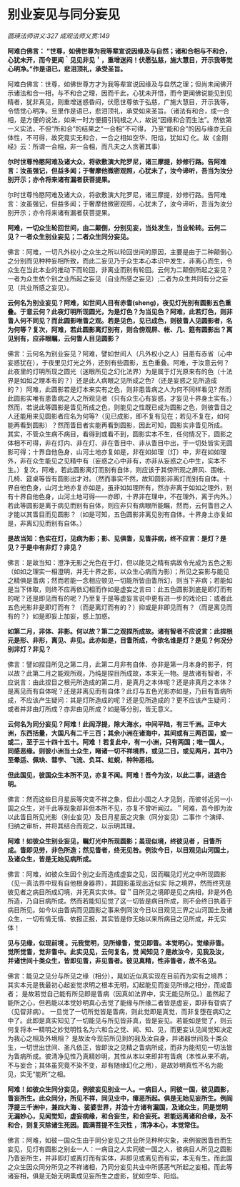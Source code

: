 # 别业妄见与同分妄见
_圆瑛法师讲义:327 成观法师义贯:149_

**阿难白佛言： “世尊，如佛世尊为我等辈宣说因缘及与自然；诸和合相与不和合，心犹未开，而今更闻｀见见非见＇，重增迷闷！伏愿弘慈，施大慧目，开示我等觉心明净。”作是语已，悲泪顶礼，承受圣旨。**

阿难白佛言：世尊，如佛世尊方才为我等辈宣说因缘及与自然之理；但尚未闻佛开示诸法和合一相，与不和合之理，因而千此，心犹未开悟，而今更闻佛说能见到见精者，犹非真见，则重增迷惑昏闷，伏愿世尊依于弘慈，广施大慧目，开示我等，令悟觉心明净。旦里作是语已，悲泪顶礼，承受如来圣旨。（诸法有和合，成一合相，是方便的说法，如来一时方便摄引钝根之人，故说“因缘和合而生法”。然依第一义实法，不但“所和合”的结果之“一合相”不可得， 乃至“能和合”的因与缘亦无自体性，不可得，故究竟实无和合，一合之相如空华、阳焰，犹如幻 化。故《金刚经》云：所谓一合相，非一合相，而凡夫之人贪著其事）

**尔时世尊怜愍阿难及诸大众，将欲敷演大陀罗尼，诸三摩提，妙修行路。告阿难言：汝虽强记，但益多闻；于奢摩他微密观照，心犹未了，汝今谛听，吾当为汝分别开示；亦令将来诸有漏者获菩提果。**

尔时世尊怜愍阿难及诸大众，将欲敷演大陀罗尼，诸三摩提，妙修行路。告阿难言：汝虽强记，但益多闻；于奢摩他微密观照，心犹未了，汝今谛听，吾当为汝分别开示；亦令将来诸有漏者获菩提果。

**阿难，一切众生轮回世间，由二颠倒，分别见妄，当处发生，当业轮转。云何二见？一者众生别业妄见；二者众生同分妄见。**

佛言：阿难，一切凡外权小之众生之所以轮回世间的原因，主要是由于二种颠倒心之分别而见种种妄相所致，而此二妄见乃于众生本心本识中发生，非离心而生，令众生在当此本业的推动下而轮回，非离业而别有轮回。云何为二颠倒所起之妄见？一者为众生依个别之业所起之妄见（自业所感之妄见）;二者为众生共同有分之妄见（共业所感之妄见）。

**云何名为别业妄见？阿难，如世间人目有赤眚(sheng)，夜见灯光别有圆影五色重叠。于意云何？此夜灯明所现圆光，为是灯色？为当见色？阿难，此若灯色，则非眚人何不同见？而此圆影唯眚之观。若是见色，见已成色，则彼眚人见圆影者，名为何等？复次，阿难，若此圆影离灯别有，则合傍观屏、帐、几、筵有圆影出？离见别有，应非眼瞩，云何眚人目见圆影？**

佛言：云何名为别业妄见？阿难，譬如世间人（凡外权小之人）目患有赤省（心中妄惑犹在），于夜里见灯光之外，还别有些圆影，五色重叠。阿难，于汝意云何？此夜里的灯明所现之圆光（迷眼所见之幻化法界）为是属于灯光原来有的色（十法界是如如之理本有的？）还是此人病眼之见所成之色?（还是妄惑之见所造成的？）阿难，此圆影若是灯本来实有之色，则非患眚病之人为何不同样看见? 然而此圆影实唯有患眚病之人之所观见者（只有众生心有妄惑，才妄见十界身土实有。）然而，若说此等圆影是眚见所成之色，则能见之性既已成为圆影之色，则彼眚目之人还能用来见圆影者应名为何等?（见已成影，即不复有见在；若见不复在，如何能再看到圆影）？然而眚目者实能再看到圆影，因此可知，圆影实非眚见所成。 其实，不管众生病不病目，看得到或看不到，圆影实本不生，任何情况下，圆影之体相不可得，非在灯内、非在灯、非在眚目中、非从眚目中出，于一切处皆实无圆影可得；十界自他色身，山河土地亦复如是，非在如如理（灯）中，非在如如理外，非在众生能见之见精中有（妄惑之心中非有，亦非从妄惑之心中生，实本不生。）复次，阿难，若此圆影离灯而别有自体，则应该于其傍所观之屏风、围帐、几椅、筵桌等皆有圆影出才对。（然而事实不然，故知圆影非离灯而别有自体。十界自他色身，山河土地亦复亦如是，虽非如如理所有，然亦非离于如如之理外，别有十界自他色身，山河土地可得——亦即，十界非在理中，不在理外，离于内外。）若此等圆影是离于病见而别有自体，则应非只有病眼所能瞩，然而，云何眚目之人才能以其眚目而见圆影？（如是可知，五色圆影非离见别有自体。十界身土亦复如是，非离幻见而别有自体。）

**是故当知：色实在灯，见病为影；影、见俱眚，见眚非病，终不应言：是灯？是见？于是中有非灯？非见？**

佛言：是故当知：澄净无影之光色在于灯，但以能见之精有病故令光成为五色之影（如如之理实一相澄明，并无十界之影，以众生心病而为影）；所见之妄影与能见之精俱是眚病；然而若能一念相应顿见一切能所皆由眚所幻，则当下非病；若能如是当下体取，则终不应再依幻相而作如是虚妄之言曰：此五色圆影到底是即灯而有的呢？还是即见而有的呢？乃至复于是等虚妄言说中更有进一步的戏论曰：或者此五色光影非是即灯而有？（而是离灯而有的？）抑或是非即见而有？（而是离见而有的？）如是即妄上加妄，惑上加惑。

**如第二月，非体、非影。何以故？第二之观捏所成故。诸有智者不应说言：此捏根元是形、非形，离见、非见。此亦如是，目眚所成，今欲名谁是灯？是见？何况分别非灯？非见？**

佛言：譬如捏目所见之第二月，此第二月非有自体、亦非是第一月本身的影子，何以故？此第二月之能观所观，乃纯是捏目所成故，本来无一物。是故诸有智者，不应说言：由此捏目之根元所造成的第二月，是真月之本体呢？还是非真月之本体？是离见而有自体呢？还是非离见而有自体？此灯与五色光影亦如是，乃目有眚病所成，不应该产生疑问：其是灯所造成的呢？还是见所造成的？更不应该产生疑问：或者并非由灯所成？亦非由见所成？如是等分别，皆无意义。

**云何名为同分妄见？阿难！此阎浮提，除大海水，中间平陆，有三千洲。正中大洲，东西括量，大国凡有二千三百；其余小洲在诸海中，其间或有三两百国，或一或二，至于三十四十五十。阿难 ！若复此中，有一小洲，只有两国；唯一国人，同感恶缘。则彼小洲当土众生，睹诸一切不祥境界，或见二日，或见两月，其中乃至晕适、佩玦、彗孛、飞流、负耳、虹蜺，种种恶相。**


**但此国见，彼国众生本所不见，亦复不闻。阿难！吾今为汝，以此二事，进退合明。**

佛言：然而这些日月星辰等灾变不祥之象，但此小国之人才见到，而彼邻近另一小国之众生，对千此等现象却非但本所不见，亦复不曾听闻过。＂阿难，吾今即为汝以此眚目所见光影（别业妄见）及日月星辰之灾象（同分妄见）二事作
个演绎、归纳之审析，并将其结合而观之，以示明其理。


**阿难！如彼众生别业妄见，瞩灯光中所现圆影；虽现似境，终彼见者 ，目眚所成。眚即见劳，非色所造；然见眚者，终无见咎。例汝今日，以目观见山河国土，及诸众生，皆是无始见病所成。**

佛言：阿难，如彼众生因个别之业而造成虚妄之见，因而瞩见灯光之中所现圆影（见一真法界中现有自他根身器界），其圆影虽现出近似实
际之境界，然而终究是彼见者之病目所成幻境，并无真实实体。眢＂目所见之境即是见之病相，非是外色所造，乃自目病所成。然而若能知见觉了这一切皆是病目所成，则不会终日执着于病目所见。如今以由眚病而见圆影之事来例同汝今日以目观见三界之山河国土及诸众生，一切有情无情、依报正报，其实皆是你无始以来所病目之见所成，并无实体！

**见与见缘，似现前境 。元我觉明，见所缘眚，觉见即眚。本觉明心，觉缘非眚。觉所觉眚，觉非眚中。此实见见，云何复名，觉 闻知见？是故汝今，见我及汝，并诸世间十类众生，皆即见眚，非见眚者。彼见真精，性非眚者，故不名见。**

佛言：能见之见分与所见之缘（相分），晃如近似真实现在目前而为实有之境界；其实本元是我最初心起妄觉求明之根本无明，幻起能见而妄见所缘之相分，而成眚者；
是故若觉自己能有所见即是眚病（因真如法界中，实无能见所见。）虽然起了能所之心，但若能以本觉妙明真心去觉了能缘与所缘二者皆是虚妄，即非有眢病了（见眢非病）。
一旦觉了一切所觉皆是眚病，则此觉即是真觉，而非复堕在病幻之中了。此即是真实知见了一切能见与所见皆非真，皆是妄见。若能如是觉了，则云何复将本一精明之妙觉明性名为六和合之觉、闻、知、见，而更妄认见闻觉知决定为我心之相及外境相？
是故汝今现前所见到的我及汝自身，并诸器世间及十类众生，一切世出世间、圣凡依正，皆即汝之见精之眚病所成，而非为能彻见一切法皆为眚病所成。彼清净见性乃真精妙明，其性从本以来即非有眚病（本性从来不病，不与妄合；其体虽究竟不染不变，却有随缘幻化之用），是故妙明真性不名为能见，实无“能所”之相。

**阿难！如彼众生同分妄见，例彼妄见别业一人。一病目人，同彼一国，彼见圆影，眚妄所生。此众同分，所见不祥，同见业中，瘴恶所起。俱是无始见妄所生。例阎浮提三千洲中，兼四大海 、娑婆世界，并洎十方诸有漏国，及诸众生，同是觉明无漏妙心，见闻觉知，虚妄病缘，和合妄生，和合妄死。若能远离诸和合缘，及不和合，则复灭除诸生死因。圆满菩提不生灭性 ，清净本心，本觉常住。**

佛言：阿难，如彼一国众生由于同分妄见之共业所见种种灾象，来例彼因眚目而生妄见，见灯有圆影之别业一人：一病目之人实同彼一国之人，彼病目人所见之圆影乃眚妄所生，并非即灯或离灯而有实体，非即见或离见而有实，本无有生。而此国之众生因众同分所见之不祥诸相，乃同分妄见共业中所感恶气所起之妄相。而此等诸妄相，俱是无始无明熏成见妄所生之虚影，犹如空华、阳焰。